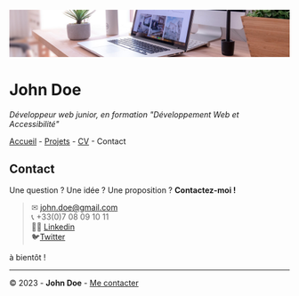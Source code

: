 ![Banner John Doe](img/desk-banner.jpg)

# John Doe

*Développeur web junior, en formation "Développement Web et Accessibilité"*

[Accueil](README.md) - [Projets](projets.md) - [CV](cv.md) - Contact

## Contact

Une question ? Une idée ? Une proposition ?
**Contactez-moi !**

> ✉ john.doe@gmail.com<br>
> 📞 +33(0)7 08 09 10 11<br>
> 👨‍💻 [Linkedin](#)<br>
> 🐦[Twitter](#)

à bientôt !

---

© 2023 - **John Doe** - [Me contacter](contact.md)